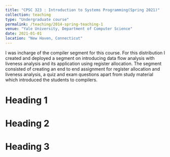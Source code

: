 ```yaml
---
title: "CPSC 323 : Introduction to Systems Programming(Spring 2021)"
collection: teaching
type: "Undergraduate course"
permalink: /teaching/2014-spring-teaching-1
venue: "Yale University, Department of Computer Science"
date: 2021-01-01
location: "New Haven, Connecticut"
---
```


I was incharge of the compiler segment for this course. For this distribution I created and deployed a segment on introducing data flow analysis with liveness analysis and its application using register allocation. The segment consisted of creating an end to end assignment for register allocation and liveness analysis, a quiz and exam questions apart from study material which introduced the students to compilers.


Heading 1
======

Heading 2
======

Heading 3
======
